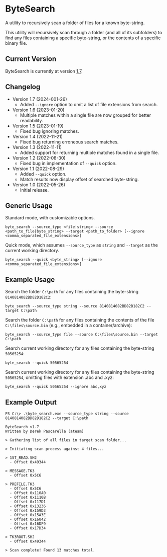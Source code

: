 # ByteSearch
A utility to recursively scan a folder of files for a known byte-string.

This utility will recursively scan through a folder (and all of its subfolders) to find any files containing a specific byte-string, or the contents of a specific binary file.

## Current Version
ByteSearch is currently at version [1.7](https://github.com/DerekPascarella/ByteSearch/raw/main/byte_search.exe).

## Changelog
* Version 1.7 (2024-001-26)
  * Added `--ignore` option to omit a list of file extensions from search.
* Version 1.6 (2023-01-20)
  * Multiple matches within a single file are now grouped for better readability.
* Version 1.5 (2023-01-19)
  * Fixed bug ignoring matches.
* Version 1.4 (2022-11-21)
  * Fixed bug returning erroneous search matches.
* Version 1.3 (2022-11-11)
  * Added support for returning multiple matches found in a single file.
* Version 1.2 (2022-08-30)
  * Fixed bug in implementation of `--quick` option.
* Version 1.1 (2022-08-29)
  * Added `--quick` option.
  * Match results now display offset of searched byte-string.
* Version 1.0 (2022-05-26)
  * Initial release.

## Generic Usage
Standard mode, with customizable options.
```
byte_search --source_type <file|string> --source <path_to_file|byte_string> --target <path_to_folder> [--ignore <comma_separated_file_extensions>]
```
Quick mode, which assumes `--source_type` as `string` and `--target` as the current working directory.
```
byte_search --quick <byte_string> [--ignore <comma_separated_file_extensions>]
```


## Example Usage
Search the folder `C:\path` for any files containing the byte-string `8140814082BD82D182C2`:
```
byte_search --source_type string --source 8140814082BD82D182C2 --target C:\path
```
Search the folder `C:\path` for any files containing the contents of the file `C:\files\source.bin` (e.g., embedded in a container/archive):
```
byte_search --source_type file --source C:\files\source.bin --target C:\path
```
Search current working directory for any files containing the byte-string `50565254`:
```
byte_search --quick 50565254
```
Search current working directory for any files containing the byte-string `50565254`, omitting files with extension .abc and .xyz:
```
byte_search --quick 50565254 --ignore abc,xyz
```


## Example Output
```
PS C:\> .\byte_search.exe --source_type string --source 8140814082BD82D182C2 --target C:\path

ByteSearch v1.7
Written by Derek Pascarella (ateam)

> Gathering list of all files in target scan folder...

> Initiating scan process against 4 files...

> 1ST_READ.SH2
  - Offset 0x49344

> MESSAGE.TK3
  - Offset 0x5C6

> PREFILE.TK3
  - Offset 0x5C6
  - Offset 0x110A0
  - Offset 0x1110B
  - Offset 0x117D1
  - Offset 0x13236
  - Offset 0x159D3
  - Offset 0x15A3E
  - Offset 0x16042
  - Offset 0x16DF9
  - Offset 0x17D34

> TK3ROOT.SH2
  - Offset 0x49344

> Scan complete! Found 13 matches total.
```
